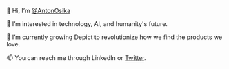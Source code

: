 🎉 Hi, I’m [@AntonOsika](https://twitter.com/antonosika)

👀 I’m interested in technology, AI, and humanity's future.

🌱 I’m currently growing Depict to revolutionize how we find the products we love.

📫 You can reach me through LinkedIn or [Twitter](https://twitter.com/antonosika).
